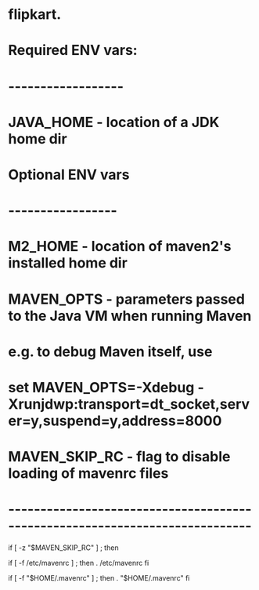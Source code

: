 # flipkart.
# Required ENV vars:
# ------------------
#   JAVA_HOME - location of a JDK home dir
#
# Optional ENV vars
# -----------------
#   M2_HOME - location of maven2's installed home dir
#   MAVEN_OPTS - parameters passed to the Java VM when running Maven
#     e.g. to debug Maven itself, use
#       set MAVEN_OPTS=-Xdebug -Xrunjdwp:transport=dt_socket,server=y,suspend=y,address=8000
#   MAVEN_SKIP_RC - flag to disable loading of mavenrc files
# ----------------------------------------------------------------------------

if [ -z "$MAVEN_SKIP_RC" ] ; then

  if [ -f /etc/mavenrc ] ; then
    . /etc/mavenrc
  fi

  if [ -f "$HOME/.mavenrc" ] ; then
    . "$HOME/.mavenrc"
  fi
